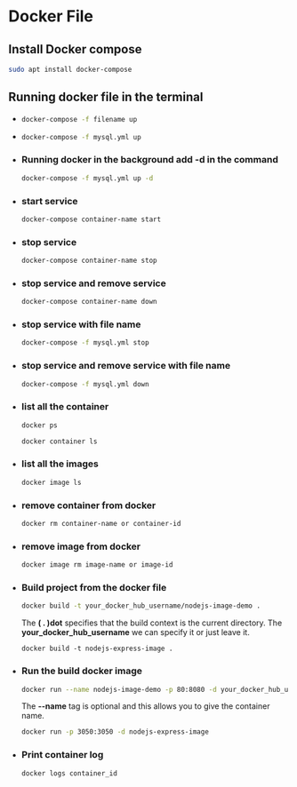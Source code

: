 # Docker File

## Install Docker compose

```sh
sudo apt install docker-compose
```

## Running docker file in the terminal

- ```sh
  docker-compose -f filename up
  ```
- ```sh
  docker-compose -f mysql.yml up
  ```
- ### Running docker in the background add **-d** in the command

  ```sh
  docker-compose -f mysql.yml up -d
  ```

- ### start service
  ```sh
  docker-compose container-name start
  ```
- ### stop service
  ```sh
  docker-compose container-name stop
  ```
- ### stop service and remove service
  ```sh
  docker-compose container-name down
  ```
- ### stop service with file name
  ```sh
  docker-compose -f mysql.yml stop
  ```
- ### stop service and remove service with file name
  ```sh
  docker-compose -f mysql.yml down
  ```
- ### list all the container
  ```sh
  docker ps
  ```
  ```sh
  docker container ls
  ```
- ### list all the images
  ```sh
  docker image ls
  ```
- ### remove container from docker
  ```sh
  docker rm container-name or container-id
  ```
- ### remove image from docker
  ```sh
  docker image rm image-name or image-id
  ```
- ### Build project from the docker file
  ```sh
  docker build -t your_docker_hub_username/nodejs-image-demo .
  ```
  The **( . )dot** specifies that the build context is the current directory.
  The **your_docker_hub_username** we can specify it or just leave it.
  ```
  docker build -t nodejs-express-image .
  ```
- ### Run the build docker image
  ```sh
  docker run --name nodejs-image-demo -p 80:8080 -d your_docker_hub_username/nodejs-image-demo
  ```
  The **--name** tag is optional and this allows you to give the container name.
  ```sh
  docker run -p 3050:3050 -d nodejs-express-image
  ```
- ### Print container log
  ```sh
  docker logs container_id
  ```
